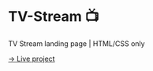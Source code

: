 # TV-Stream 📺

TV Stream landing page | HTML/CSS only

[→ Live project](https://tvstreamlanding.netlify.app/)
